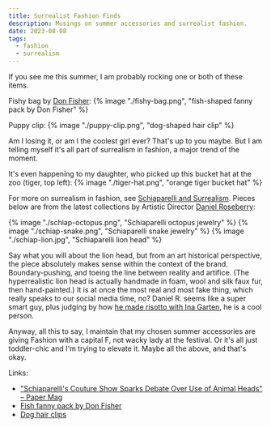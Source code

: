 ```yaml
---
title: Surrealist Fashion Finds
description: Musings on summer accessories and surrealist fashion.
date: 2023-08-08
tags:
  - fashion
  - surrealism
---
```

If you see me this summer, I am probably rocking one or both of these items.

Fishy bag by [Don Fisher](https://don-fisher.com/):
{% image "./fishy-bag.png", "fish-shaped fanny pack by Don Fisher" %}

Puppy clip:
{% image "./puppy-clip.png", "dog-shaped hair clip" %}


Am I losing it, or am I the coolest girl ever? That's up to you maybe. But I am telling myself it's all part of surrealism in fashion, a major trend of the moment.

It's even happening to my daughter, who picked up this bucket hat at the zoo (tiger, top left):
{% image "./tiger-hat.png", "orange tiger bucket hat" %}

For more on surrealism in fashion, see [Schiaparelli and Surrealism](https://artsandculture.google.com/story/schiaparelli-and-surrealism-victoria-and-albert-museum/yQXRabXbe04rJw?hl=en). Pieces below are from the latest collections by Artistic Director [Daniel Roseberry](https://www.schiaparelli.com/en/21-place-vendome/daniel-roseberry/): 

{% image "./schiap-octopus.png", "Schiaparelli octopus jewelry" %}
{% image "./schiap-snake.png", "Schiaparelli snake jewelry" %}
{% image "./schiap-lion.jpg", "Schiaparelli lion head" %}

Say what you will about the lion head, but from an art historical perspective, the piece absolutely makes sense within the context of the brand. Boundary-pushing, and toeing the line between reality and artifice. (The hyperrealistic lion head is actually handmade in foam, wool and silk faux fur, then hand-painted.) It is at once the most real and most fake thing, which really speaks to our social media time, no?
Daniel R. seems like a super smart guy, plus judging by how [he made risotto with Ina Garten](https://www.nytimes.com/2022/10/25/t-magazine/ina-garten-risotto-recipe.html), he is a cool person.

Anyway, all this to say, I maintain that my chosen summer accessories are giving Fashion with a capital F, not wacky lady at the festival. Or it's all just toddler-chic and I'm trying to elevate it. Maybe all the above, and that's okay. 


Links:

- ["Schiaparelli's Couture Show Sparks Debate Over Use of Animal Heads" – Paper Mag](https://www.papermag.com/schiaparelli-animal-heads)
- [Fish fanny pack by Don Fisher](https://don-fisher.com/collections/fanny-packs/products/john-dory-adult)
- [Dog hair clips](https://www.etsy.com/listing/1526118167/french-acetate-dog-hair-clip-claw-fun)
